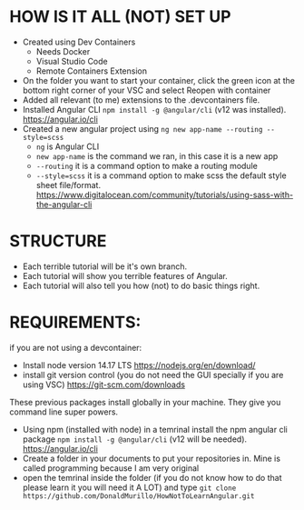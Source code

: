 # HOW IS IT ALL (NOT) SET UP
- Created using Dev Containers 
	- Needs Docker
	- Visual Studio Code
	- Remote Containers Extension
- On the folder you want to start your container, click the green icon at the bottom right corner of your VSC and select Reopen with container
- Added all relevant (to me) extensions to the .devcontainers file.
- Installed Angular CLI `npm install -g @angular/cli` (v12 was installed). https://angular.io/cli
- Created a new angular project using `ng new app-name --routing --style=scss`
	- `ng` is Angular CLI
	- `new app-name` is the command we ran, in this case it is a new app
	- `--routing` it is a command option to make a routing module
	- `--style=scss` it is a command option to make scss the default style sheet file/format. https://www.digitalocean.com/community/tutorials/using-sass-with-the-angular-cli

# STRUCTURE
- Each terrible tutorial will be it's own branch.
- Each tutorial will show you terrible features of Angular.
- Each tutorial will also tell you how (not) to do basic things right.

# REQUIREMENTS:
if you are not using a devcontainer:
- Install node version 14.17 LTS https://nodejs.org/en/download/
- install git version control (you do not need the GUI specially if you are using VSC) https://git-scm.com/downloads 

These previous packages install globally in your machine. They give you command line super powers.
- Using npm (installed with node) in a temrinal install the npm angular cli package `npm install -g @angular/cli` (v12 will be needed). https://angular.io/cli
- Create a folder in your documents to put your repositories in. Mine is called programming because I am very original
- open the temrinal inside the folder (if you do not know how to do that please learn it you will need it A LOT) and  type `git clone https://github.com/DonaldMurillo/HowNotToLearnAngular.git`
